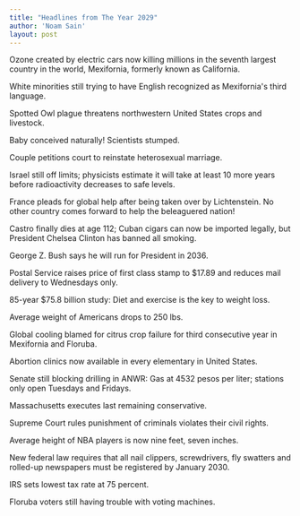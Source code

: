 ```yaml
---
title: "Headlines from The Year 2029"
author: 'Noam Sain'
layout: post
---
```


Ozone created by electric cars now killing millions in the seventh largest country in the world, Mexifornia, formerly known as California.  
  
White minorities still trying to have English recognized as Mexifornia's third language.

Spotted Owl plague threatens northwestern United States crops and livestock.

Baby conceived naturally! Scientists stumped.

Couple petitions court to reinstate heterosexual marriage.

Israel still off limits; physicists estimate it will take at least 10 more years before radioactivity decreases to safe levels.

France pleads for global help after being taken over by Lichtenstein. No other country comes forward to help the beleaguered nation!

Castro finally dies at age 112; Cuban cigars can now be imported legally, but President Chelsea Clinton has banned all smoking.

George Z. Bush says he will run for President in 2036.

Postal Service raises price of first class stamp to $17.89 and reduces mail delivery to Wednesdays only.

85-year $75.8 billion study: Diet and exercise is the key to weight loss.

Average weight of Americans drops to 250 lbs.

Global cooling blamed for citrus crop failure for third consecutive year in Mexifornia and Floruba.

Abortion clinics now available in every elementary in United States.

Senate still blocking drilling in ANWR: Gas at 4532 pesos per liter; stations only open Tuesdays and Fridays.

Massachusetts executes last remaining conservative.

Supreme Court rules punishment of criminals violates their civil rights.

Average height of NBA players is now nine feet, seven inches.

New federal law requires that all nail clippers, screwdrivers, fly swatters and rolled-up newspapers must be registered by January 2030.

IRS sets lowest tax rate at 75 percent.

Floruba voters still having trouble with voting machines.